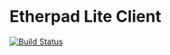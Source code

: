 # Etherpad Lite Client
[![Build Status](https://drone.io/github.com/nelsonsilva/etherpad-lite-codegen/status.png)](https://drone.io/github.com/nelsonsilva/etherpad-lite-codegen/latest)
